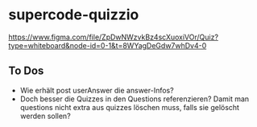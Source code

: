 # supercode-quizzio

https://www.figma.com/file/ZpDwNWzvkBz4scXuoxiVOr/Quiz?type=whiteboard&node-id=0-1&t=8WYagDeGdw7whDv4-0

## To Dos

- Wie erhält post userAnswer die answer-Infos?
- Doch besser die Quizzes in den Questions referenzieren? Damit man questions nicht extra aus quizzes löschen muss, falls sie gelöscht werden sollen?
